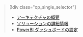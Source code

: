 > [!div class="op_single_selector"]
> * [アーキテクチャの概要](../articles/machine-learning/cortana-analytics-playbook-vehicle-telemetry.md)
> * [ソリューションの詳細情報](../articles/machine-learning/cortana-analytics-playbook-vehicle-telemetry-deep-dive.md)
> * [PowerBI ダッシュボードの設定](../articles/machine-learning/cortana-analytics-playbook-vehicle-telemetry-powerbi.md)
> 
> 

